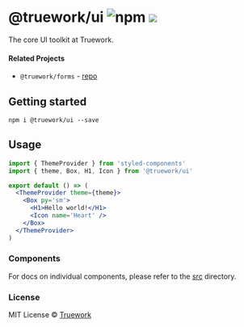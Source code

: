 # @truework/ui ![npm](https://img.shields.io/npm/v/@truework/ui) [![](https://badgen.net/bundlephobia/minzip/@truework/ui)](https://bundlephobia.com/result?p=@truework/ui)

The core UI toolkit at Truework.

#### Related Projects

- `@truework/forms` - [repo](https://github.com/truework/forms)

## Getting started

```
npm i @truework/ui --save
```

## Usage

```jsx
import { ThemeProvider } from 'styled-components'
import { theme, Box, H1, Icon } from '@truework/ui'

export default () => (
  <ThemeProvider theme={theme}>
    <Box py='sm'>
      <H1>Hello world!</H1>
      <Icon name='Heart' />
    </Box>
  </ThemeProvider>
)
```

### Components

For docs on individual components, please refer to the [src](https://github.com/truework/ui/tree/master/packages/ui/src) directory.

### License

MIT License © [Truework](https://truework.com)
